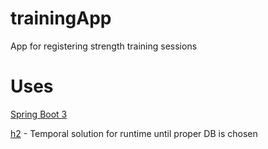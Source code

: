 # trainingApp
App for registering strength training sessions

# Uses
[Spring Boot 3](https://spring.io/projects/spring-boot/)

[h2](https://www.h2database.com/html/main.html) - Temporal solution for runtime until proper DB is chosen
